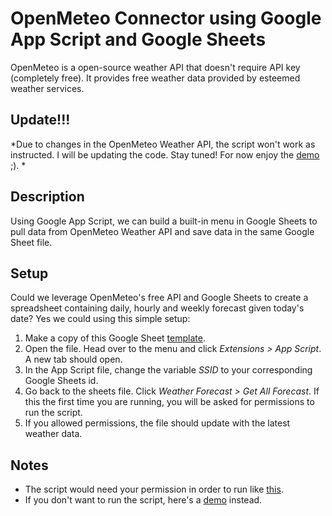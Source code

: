 # OpenMeteo Connector using Google App Script and Google Sheets

OpenMeteo is a open-source weather API that doesn't require API key (completely free). It provides free weather data provided by esteemed weather services.

## Update!!!

*Due to changes in the OpenMeteo Weather API, the script won't work as instructed. I will be updating the code. Stay tuned! For now enjoy the [demo](https://drive.google.com/file/d/1jsimIxWPcE1V6usjy-pEXo_w1LyufwyM/view?usp=sharing) ;). *

## Description

Using Google App Script, we can build a built-in menu in Google Sheets to pull data from OpenMeteo Weather API and save data in the same Google Sheet file.

## Setup

Could we leverage OpenMeteo's free API and Google Sheets to create a spreadsheet containing daily, hourly and weekly forecast given today's date? Yes we could using this simple setup:

1. Make a copy of this Google Sheet [template](https://docs.google.com/spreadsheets/d/125nQuPphGuPapGW5IozHbbTfFs8-028ssB4gomt6St0/edit?gid=0#gid=0).
2. Open the file. Head over to the menu and click *Extensions > App Script*. A new tab should open.
3. In the App Script file, change the variable *SSID* to your corresponding Google Sheets id.
4. Go back to the sheets file. Click *Weather Forecast > Get All Forecast*. If this the first time you are running, you will be asked for permissions to run the script.
5. If you allowed permissions, the file should update with the latest weather data.

## Notes

* The script would need your permission in order to run like [this](https://imgur.com/a/GUt6462).
* If you don't want to run the script, here's a [demo](https://drive.google.com/file/d/1jsimIxWPcE1V6usjy-pEXo_w1LyufwyM/view?usp=sharing) instead.
